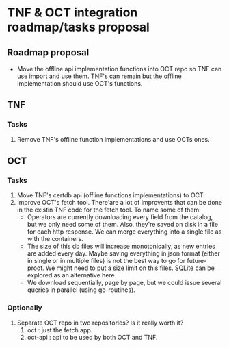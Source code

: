 # TNF & OCT integration roadmap/tasks proposal

## Roadmap proposal
* Move the offline api implementation functions into OCT repo so TNF can use import and use them. TNF's can remain but the offline implementation should use OCT's functions.

## TNF
### Tasks

1. Remove TNF's offline function implementations and use OCTs ones.

## OCT
### Tasks
1. Move TNF's certdb api (offline functions implementations) to OCT.
2. Improve OCT's fetch tool. There'are a lot of improvents that can be done in the existin TNF code for the fetch tool. To name some of them:
    - Operators are currently downloading every field from the catalog, but we only need some of them. Also, they're saved on disk in a file for each http response. We can merge everything into a single file as with the containers.
    - The size of this db files will increase monotonically, as new entries are added every day. Maybe saving everything in json format (either in single or in multiple files) is not the best way to go for future-proof. We might need to put a size limit on this files. SQLite can be explored as an alternative here.
    - We download sequentially, page by page, but we could issue several queries in parallel (using go-routines).

### Optionally
1. Separate OCT repo in two repositories? Is it really worth it?
    1. oct : just the fetch app.
    2. oct-api : api to be used by both OCT and TNF.

